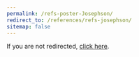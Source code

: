```yaml
---
permalink: /refs-poster-Josephson/
redirect_to: /references/refs-josephson/
sitemap: false
---
```


If you are not redirected, <a href="/references/refs-josephson/">click here</a>.